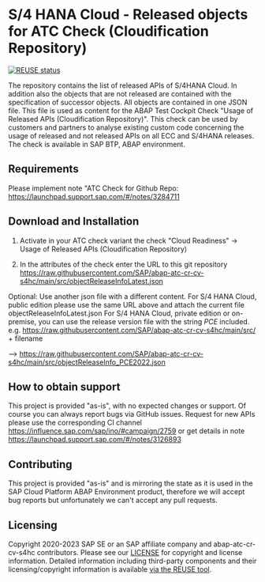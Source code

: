 # S/4 HANA Cloud - Released objects for ATC Check (Cloudification Repository)

[![REUSE status](https://api.reuse.software/badge/github.com/SAP/abap-atc-cr-cv-s4hc)](https://api.reuse.software/info/github.com/SAP/abap-atc-cr-cv-s4hc)

The repository contains the list of released APIs of S/4HANA Cloud. In addition also the objects that are not released are contained with the specification of successor objects. All objects are contained in one JSON file. This file is used as content for the ABAP Test Cockpit Check "Usage of Released APIs (Cloudification Repository)". This check can be used by customers and partners to analyse existing custom code concerning the usage of released and not released APIs on all ECC and S/4HANA releases. The check is available in SAP BTP, ABAP environment.

## Requirements

Please implement note "ATC Check for Github Repo: https://launchpad.support.sap.com/#/notes/3284711

## Download and Installation

1. Activate in your ATC check variant the check "Cloud Readiness" -> Usage of Released APIs (Cloudification Repository)

2. In the attributes of the check enter the URL to this git repository https://raw.githubusercontent.com/SAP/abap-atc-cr-cv-s4hc/main/src/objectReleaseInfoLatest.json

Optional: Use another json file with a different content. For S/4 HANA Cloud, public edition please use the same URL above and attach the current file objectReleaseInfoLatest.json
For S/4 HANA Cloud, private edition or on-premise, you can use the release version file with the string *PCE* included.
e.g. https://raw.githubusercontent.com/SAP/abap-atc-cr-cv-s4hc/main/src/  + filename

--> https://raw.githubusercontent.com/SAP/abap-atc-cr-cv-s4hc/main/src/objectReleaseInfo_PCE2022.json


## How to obtain support

This project is provided "as-is", with no expected changes or support. Of course you can always report bugs via GitHub issues.
Request for new APIs please use the corresponding CI channel https://influence.sap.com/sap/ino/#campaign/2759 or get details in note https://launchpad.support.sap.com/#/notes/3126893

## Contributing

This project is provided "as-is" and is mirroring the state as it is used in the SAP Cloud Platform ABAP Environment product, therefore we will accept bug reports but unfortunately we can't accept any pull requests.

## Licensing

Copyright 2020-2023 SAP SE or an SAP affiliate company and abap-atc-cr-cv-s4hc contributors. Please see our [LICENSE](LICENSE) for copyright and license information. Detailed information including third-party components and their licensing/copyright information is available [via the REUSE tool](https://api.reuse.software/info/github.com/SAP/abap-atc-cr-cv-s4hc).
